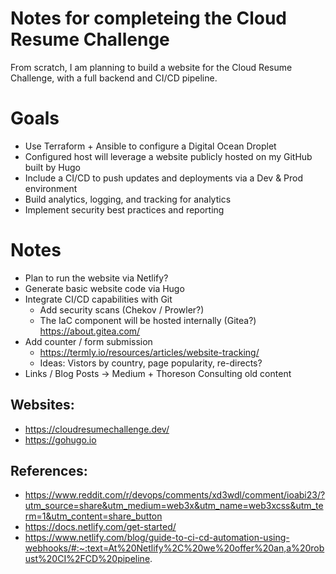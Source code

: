 # Notes for completeing the Cloud Resume Challenge  
From scratch, I am planning to build a website for the Cloud Resume Challenge, with a full backend and CI/CD pipeline. 

# Goals 
* Use Terraform + Ansible to configure a Digital Ocean Droplet
* Configured host will leverage a website publicly hosted on my GitHub built by Hugo
* Include a CI/CD to push updates and deployments via a Dev & Prod environment
* Build analytics, logging, and tracking for analytics
* Implement security best practices and reporting

# Notes
* Plan to run the website via Netlify?
* Generate basic website code via Hugo
* Integrate CI/CD capabilities with Git
  * Add security scans (Chekov / Prowler?)
  * The IaC component will be hosted internally (Gitea?) https://about.gitea.com/
* Add counter / form submission
  * https://termly.io/resources/articles/website-tracking/ 
  * Ideas: Vistors by country, page popularity, re-directs? 
* Links / Blog Posts -> Medium + Thoreson Consulting old content

## Websites: 
* https://cloudresumechallenge.dev/
* https://gohugo.io

## References: 
* https://www.reddit.com/r/devops/comments/xd3wdl/comment/ioabi23/?utm_source=share&utm_medium=web3x&utm_name=web3xcss&utm_term=1&utm_content=share_button
* https://docs.netlify.com/get-started/
* https://www.netlify.com/blog/guide-to-ci-cd-automation-using-webhooks/#:~:text=At%20Netlify%2C%20we%20offer%20an,a%20robust%20CI%2FCD%20pipeline.

